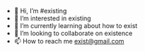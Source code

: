 - 👋 Hi, I’m #existing
- 👀 I’m interested in existing
- 🌱 I’m currently learning about how to exist
- 💞️ I’m looking to collaborate on existence
- 📫 How to reach me exist@gmail.com

<!---
existing/existing is a ✨ special ✨ repository because its `README.md` (this file) appears on your GitHub profile.
You can click the Preview link to take a look at your changes.
--->
